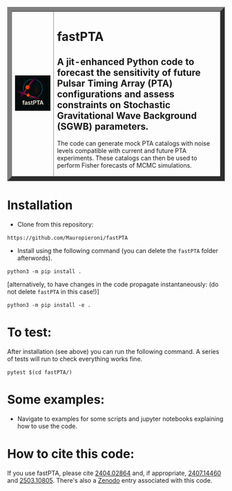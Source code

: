 <table border="10">
  <tr>
    <td>
      <img src="fast_PTA.png" alt="fast_PTA" width="700"/>
    </td>
    <td>
      <h1>fastPTA</h1>
      <h2>
      A jit-enhanced Python code to forecast the sensitivity of future Pulsar Timing Array (PTA) configurations and assess constraints on Stochastic Gravitational Wave Background (SGWB) parameters. 
 </h2>
      <p>
The code can generate mock PTA catalogs with noise levels compatible with current and future PTA experiments.
These catalogs can then be used to perform Fisher forecasts of MCMC simulations.
      </p>
    </td>
  </tr>
</table>

# Installation
- Clone from this repository:
```
https://github.com/Mauropieroni/fastPTA
```
- Install using the following command (you can delete the `fastPTA` folder afterwords).
```
python3 -m pip install .
``` 
  [alternatively, to have changes in the code propagate instantaneously: (do not delete `fastPTA` in this case!)]
```
python3 -m pip install -e .
```

# To test:
After installation (see above) you can run the following command. A series of tests will run to check everything works fine.
```
pytest $(cd fastPTA/)
```
 
# Some examples:
- Navigate to examples for some scripts and jupyter notebooks explaining how to use the code.
    
# How to cite this code:
If you use fastPTA, please cite [2404.02864](https://arxiv.org/pdf/2404.02864) and, if appropriate, [2407.14460](https://arxiv.org/pdf/2407.14460) 
and [2503.10805](https://arxiv.org/pdf/2503.10805). 
There's also a [Zenodo](https://zenodo.org/records/12820730) entry associated with this code.
